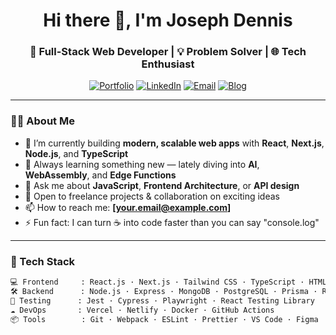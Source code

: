 <!-- Profile README for GitHub -->

<h1 align="center">Hi there 👋, I'm Joseph Dennis</h1>
<h3 align="center">🚀 Full-Stack Web Developer | 💡 Problem Solver | 🌐 Tech Enthusiast</h3>

<p align="center">
  <a href="https://your-portfolio.com" target="_blank"><img src="https://img.shields.io/badge/Portfolio-%23000000.svg?style=for-the-badge&logo=firefox&logoColor=white" alt="Portfolio"/></a>
  <a href="https://linkedin.com/in/yourname" target="_blank"><img src="https://img.shields.io/badge/LinkedIn-%230077B5.svg?style=for-the-badge&logo=linkedin&logoColor=white" alt="LinkedIn"/></a>
  <a href="mailto:joseph.dennis@triosstudent.com"><img src="https://img.shields.io/badge/Email-D14836?style=for-the-badge&logo=gmail&logoColor=white" alt="Email"/></a>
  <a href="https://your-blog.dev" target="_blank"><img src="https://img.shields.io/badge/Blog-%23FF5722.svg?style=for-the-badge&logo=dev.to&logoColor=white" alt="Blog"/></a>
</p>

---

### 🧑‍💻 About Me

- 🔭 I’m currently building **modern, scalable web apps** with **React**, **Next.js**, **Node.js**, and **TypeScript**  
- 🌱 Always learning something new — lately diving into **AI**, **WebAssembly**, and **Edge Functions**  
- 💬 Ask me about **JavaScript**, **Frontend Architecture**, or **API design**  
- 💼 Open to freelance projects & collaboration on exciting ideas
- 📫 How to reach me: **[your.email@example.com]**
- ⚡ Fun fact: I can turn ☕ into code faster than you can say "console.log"

---

### 🔧 Tech Stack

```bash
💻 Frontend     : React.js · Next.js · Tailwind CSS · TypeScript · HTML5 · CSS3 · Sass
🛠️ Backend      : Node.js · Express · MongoDB · PostgreSQL · Prisma · REST · GraphQL
🧪 Testing      : Jest · Cypress · Playwright · React Testing Library
☁️ DevOps       : Vercel · Netlify · Docker · GitHub Actions
📦 Tools        : Git · Webpack · ESLint · Prettier · VS Code · Figma
